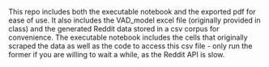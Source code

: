 This repo includes both the executable notebook and the exported pdf for ease of use. It also includes the VAD_model excel file 
(originally provided in class) and the generated Reddit data stored in a csv corpus for convenience. The executable notebook includes 
the cells that originally scraped the data as well as the code to access this csv file - only run the former if you are willing to wait a while,
as the Reddit API is slow.
